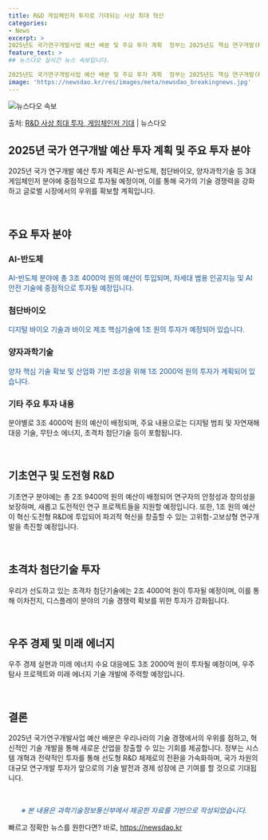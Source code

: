 ```yaml
---
title: R&D 게임체인저 투자로 기대되는 사상 최대 혁신
categories:
- News
excerpt: >
2025년도 국가연구개발사업 예산 배분 및 주요 투자 계획  정부는 2025년도 핵심 연구개발(R&D) 과제…
feature_text: >
## 뉴스다오 실시간 뉴스 속보입니다.

2025년도 국가연구개발사업 예산 배분 및 주요 투자 계획  정부는 2025년도 핵심 연구개발(R&D) 과제…
image: 'https://newsdao.kr/res/images/meta/newsdao_breakingnews.jpg'
---
```


![뉴스다오 속보](https://newsdao.kr/res/images/meta/newsdao_breakingnews.jpg)

<p>출처: <a href="https://newsdao.kr/4479" rel="dofollow">R&D 사상 최대 투자, 게임체인저 기대</a> | 뉴스다오</p>

<h2 data-ke-size="size26">2025년 국가 연구개발 예산 투자 계획 및 주요 투자 분야</h2>

2025년 국가 연구개발 예산 투자 계획은 AI-반도체, 첨단바이오, 양자과학기술 등 3대 게임체인저 분야에 중점적으로 투자될 예정이며, 이를 통해 국가의 기술 경쟁력을 강화하고 글로벌 시장에서의 우위를 확보할 계획입니다.

<p data-ke-size="size16">&nbsp;</p>

<h2 data-ke-size="size24">주요 투자 분야</h2>

<h3><b>AI-반도체</b></h3>
<span style="color: #1a5490;">AI-반도체 분야에 총 3조 4000억 원의 예산이 투입되며, 차세대 범용 인공지능 및 AI 안전 기술에 중점적으로 투자될 예정입니다.</span>

<h3><b>첨단바이오</b></h3>
<span style="color: #1a5490;">디지털 바이오 기술과 바이오 제조 핵심기술에 1조 원의 투자가 예정되어 있습니다.</span>

<h3><b>양자과학기술</b></h3>
<span style="color: #1a5490;">양자 핵심 기술 확보 및 산업화 기반 조성을 위해 1조 2000억 원의 투자가 계획되어 있습니다.</span>

<h3><b>기타 주요 투자 내용</b></h3>
분야별로 3조 4000억 원의 예산이 배정되며, 주요 내용으로는 디지털 범죄 및 자연재해 대응 기술, 무탄소 에너지, 초격차 첨단기술 등이 포함됩니다.

<p data-ke-size="size16">&nbsp;</p>

<h2 data-ke-size="size24">기초연구 및 도전형 R&D</h2>

기초연구 분야에는 총 2조 9400억 원의 예산이 배정되어 연구자의 안정성과 창의성을 보장하며, 새롭고 도전적인 연구 프로젝트들을 지원할 예정입니다. 또한, 1조 원의 예산이 혁신·도전형 R&D에 투입되어 파괴적 혁신을 창출할 수 있는 고위험-고보상형 연구개발을 촉진할 예정입니다.

<p data-ke-size="size16">&nbsp;</p>

<h2 data-ke-size="size24">초격차 첨단기술 투자</h2>

우리가 선도하고 있는 초격차 첨단기술에는 2조 4000억 원이 투자될 예정이며, 이를 통해 이차전지, 디스플레이 분야의 기술 경쟁력 확보를 위한 투자가 강화됩니다.

<p data-ke-size="size16">&nbsp;</p>

<h2 data-ke-size="size24">우주 경제 및 미래 에너지</h2>

우주 경제 실현과 미래 에너지 수요 대응에도 3조 2000억 원이 투자될 예정이며, 우주탐사 프로젝트와 미래 에너지 기술 개발에 주력할 예정입니다.

<p data-ke-size="size16">&nbsp;</p>

<h2 data-ke-size="size24">결론</h2>

2025년 국가연구개발사업 예산 배분은 우리나라의 기술 경쟁에서의 우위를 점하고, 혁신적인 기술 개발을 통해 새로운 산업을 창출할 수 있는 기회를 제공합니다. 정부는 시스템 개혁과 전략적인 투자를 통해 선도형 R&D 체제로의 전환을 가속화하며, 국가 차원의 대규모 연구개발 투자가 앞으로의 기술 발전과 경제 성장에 큰 기여를 할 것으로 기대됩니다.

<p data-ke-size="size16">&nbsp;</p>

<p style="text-align: center; color: #1a5490;"><i>※ 본 내용은 과학기술정보통신부에서 제공한 자료를 기반으로 작성되었습니다.</i></p> 

빠르고 정확한 뉴스를 원한다면? 바로, <a href="https://newsdao.kr" rel="dofollow">https://newsdao.kr</a>


    
